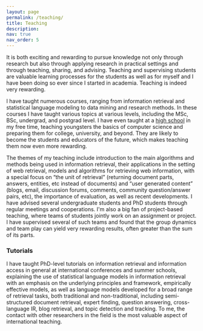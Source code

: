 ```yaml
---
layout: page
permalink: /teaching/
title: Teaching
description: 
nav: true
nav_order: 5
---
```

It is both exciting and rewarding to pursue knowledge not only through research but also through applying research in practical settings and through teaching, sharing, and advising. Teaching and supervising students are valuable learning processes for the students as well as for myself and I have been doing so ever since I started in academia. Teaching is indeed very rewarding.

I have taught numerous courses, ranging from information retrieval and statistical language modeling to data mining and research methods. In these courses I have taught various topics at various levels, including the MSc, BSc, undergrad, and postgrad level. I have even taught at a [high school](https://informatica.fonsvitae.nl/ "Fons Vitae Informatica") in my free time, teaching youngsters the basics of computer science and preparing them for college, university, and beyond. They are likely to become the students and educators of the future, which makes teaching them now even more rewarding.

The themes of my teaching include introduction to the main algorithms and methods being used in information retrieval, their applications in the setting of web retrieval, models and algorithms for retrieving web information, with a special focus on “the unit of retrieval” (returning document parts, answers, entities, etc instead of documents) and “user generated content” (blogs, email, discussion forums, comments, community question/answer pairs, etc), the importance of evaluation, as well as recent developments. I have advised several undergraduate students and PhD students through regular meetings and cooperations. I'm also a big fan of project-based teaching, where teams of students jointly work on an assignment or project. I have supervised several of such teams and found that the group dynamics and team play can yield very rewarding results, often greater than the sum of its parts.

### Tutorials

I have taught PhD-level tutorials on information retrieval and information access in general at international conferences and summer schools, explaining the use of statistical language models in information retrieval with an emphasis on the underlying principles and framework, empirically effective models, as well as language models developed for a broad range of retrieval tasks, both traditional and non-traditional, including semi-structured document retrieval, expert finding, question answering, cross-language IR, blog retrieval, and topic detection and tracking. To me, the contact with other researchers in the field is the most valuable aspect of international teaching.
